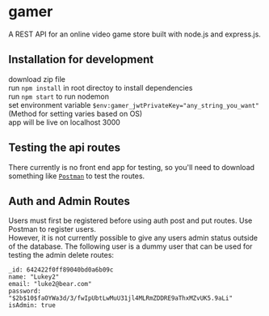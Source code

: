 # gamer
A REST API for an online video game store built with node.js and express.js.
## Installation for development
download zip file<br>
run `npm install` in root directoy to install dependencies<br>
run `npm start` to run nodemon<br>
set environment variable `$env:gamer_jwtPrivateKey="any_string_you_want"` (Method for setting varies based on OS)<br>
app will be live on localhost 3000
## Testing the api routes
There currently is no front end app for testing, so you'll need to download something like [`Postman`](https://www.postman.com/) to test the routes.
## Auth and Admin Routes
Users must first be registered before using auth post and put routes. Use Postman to register users.<br>
However, it is not currently possible to give any users admin status outside of the database. The following user is a dummy user that can be used for testing the admin delete routes:
```
_id: 642422f0ff89040bd0a6b09c
name: "Lukey2"
email: "luke2@bear.com"
password: "$2b$10$faOYWa3d/3/fwIpUbtLwMuU31jl4MLRmZDDRE9aThxMZvUK5.9aLi"
isAdmin: true
```
